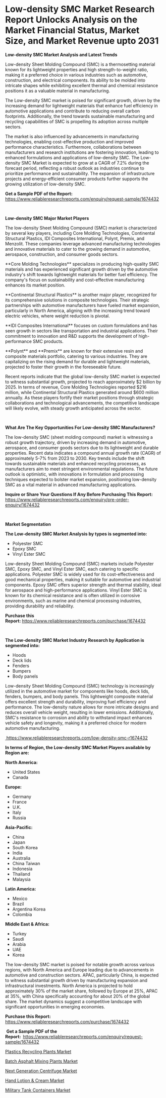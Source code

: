 <p><h1>Low-density SMC Market Research Report Unlocks Analysis on the Market Financial Status, Market Size, and Market Revenue upto 2031</h1></p><p><strong>Low-density SMC Market Analysis and Latest Trends</strong></p>
<p><p>Low-density Sheet Molding Compound (SMC) is a thermosetting material known for its lightweight properties and high strength-to-weight ratio, making it a preferred choice in various industries such as automotive, construction, and electrical components. Its ability to be molded into intricate shapes while exhibiting excellent thermal and chemical resistance positions it as a valuable material in manufacturing.</p><p>The Low-density SMC market is poised for significant growth, driven by the increasing demand for lightweight materials that enhance fuel efficiency in automotive applications and contribute to reducing overall carbon footprints. Additionally, the trend towards sustainable manufacturing and recycling capabilities of SMC is propelling its adoption across multiple sectors.</p><p>The market is also influenced by advancements in manufacturing technologies, enabling cost-effective production and improved performance characteristics. Furthermore, collaborations between manufacturers and research institutions are fostering innovation, leading to enhanced formulations and applications of low-density SMC. The Low-density SMC Market is expected to grow at a CAGR of 7.2% during the forecast period, reflecting a robust outlook as industries continue to prioritize performance and sustainability. The expansion of infrastructure projects and energy-efficient consumer products further supports the growing utilization of low-density SMC.</p></p>
<p><strong>Get a Sample PDF of the Report:&nbsp;</strong> <a href="https://www.reliableresearchreports.com/enquiry/request-sample/1674432?utm_campaign=83&utm_medium=2&utm_source=Github&utm_content=ia&utm_term=13102024&utm_id=low-density-smc">https://www.reliableresearchreports.com/enquiry/request-sample/1674432</a></p>
<p>&nbsp;</p>
<p><strong>Low-density SMC Major Market Players</strong></p>
<p><p>The low-density Sheet Molding Compound (SMC) market is characterized by several key players, including Core Molding Technologies, Continental Structural Plastics, IDI Composites International, Polynt, Premix, and Menzolit. These companies leverage advanced manufacturing technologies and innovative materials to cater to the growing demand in automotive, aerospace, construction, and consumer goods sectors.</p><p>**Core Molding Technologies** specializes in producing high-quality SMC materials and has experienced significant growth driven by the automotive industry's shift towards lightweight materials for better fuel efficiency. The company's focus on sustainability and cost-effective manufacturing enhances its market position. </p><p>**Continental Structural Plastics** is another major player, recognized for its comprehensive solutions in composite technologies. Their strategic partnerships with automotive manufacturers have fueled market expansion, particularly in North America, aligning with the increasing trend toward electric vehicles, where weight reduction is pivotal.</p><p>**IDI Composites International** focuses on custom formulations and has seen growth in sectors like transportation and industrial applications. Their commitment to innovation and R&D supports the development of high-performance SMC products.</p><p>**Polynt** and **Premix** are known for their extensive resin and composite materials portfolio, catering to various industries. They are capitalizing on the rising demand for durable and lightweight materials, projected to foster their growth in the foreseeable future.</p><p>Recent reports indicate that the global low-density SMC market is expected to witness substantial growth, projected to reach approximately $2 billion by 2025. In terms of revenue, Core Molding Technologies reported $216 million, while Continental Structural Plastics generated around $600 million annually. As these players fortify their market positions through strategic collaborations and technological advancements, the competitive landscape will likely evolve, with steady growth anticipated across the sector.</p></p>
<p>&nbsp;</p>
<p><strong>What Are The Key Opportunities For Low-density SMC Manufacturers?</strong></p>
<p><p>The low-density SMC (sheet molding compound) market is witnessing a robust growth trajectory, driven by increasing demand in automotive, aerospace, and consumer goods sectors due to its lightweight and durable properties. Recent data indicates a compound annual growth rate (CAGR) of approximately 5-7% from 2023 to 2030. Key trends include the shift towards sustainable materials and enhanced recycling processes, as manufacturers aim to meet stringent environmental regulations. The future outlook is optimistic, with innovations in formulation and processing techniques expected to bolster market expansion, positioning low-density SMC as a vital material in advanced manufacturing applications.</p></p>
<p><strong>Inquire or Share Your Questions If Any Before Purchasing This Report:</strong> <a href="https://www.reliableresearchreports.com/enquiry/pre-order-enquiry/1674432?utm_campaign=83&utm_medium=2&utm_source=Github&utm_content=ia&utm_term=13102024&utm_id=low-density-smc">https://www.reliableresearchreports.com/enquiry/pre-order-enquiry/1674432</a></p>
<p>&nbsp;</p>
<p><strong>Market Segmentation</strong></p>
<p><strong>The Low-density SMC Market Analysis by types is segmented into:</strong></p>
<p><ul><li>Polyester SMC</li><li>Epoxy SMC</li><li>Vinyl Ester SMC</li></ul></p>
<p><p>Low-density Sheet Molding Compound (SMC) markets include Polyester SMC, Epoxy SMC, and Vinyl Ester SMC, each catering to specific applications. Polyester SMC is widely used for its cost-effectiveness and good mechanical properties, making it suitable for automotive and industrial components. Epoxy SMC offers superior strength and thermal stability, ideal for aerospace and high-performance applications. Vinyl Ester SMC is known for its chemical resistance and is often utilized in corrosive environments, such as marine and chemical processing industries, providing durability and reliability.</p></p>
<p><strong>Purchase this Report:&nbsp;</strong><a href="https://www.reliableresearchreports.com/purchase/1674432?utm_campaign=83&utm_medium=2&utm_source=Github&utm_content=ia&utm_term=13102024&utm_id=low-density-smc">https://www.reliableresearchreports.com/purchase/1674432</a></p>
<p>&nbsp;</p>
<p><strong>The Low-density SMC Market Industry Research by Application is segmented into:</strong></p>
<p><ul><li>Hoods</li><li>Deck lids</li><li>Fenders</li><li>Bumpers</li><li>Body panels</li></ul></p>
<p><p>Low-density Sheet Molding Compound (SMC) technology is increasingly utilized in the automotive market for components like hoods, deck lids, fenders, bumpers, and body panels. This lightweight composite material offers excellent strength and durability, improving fuel efficiency and performance. The low-density nature allows for more intricate designs and reduces overall vehicle weight, resulting in lower emissions. Additionally, SMC's resistance to corrosion and ability to withstand impact enhances vehicle safety and longevity, making it a preferred choice for modern automotive manufacturing.</p></p>
<p><a href="https://www.reliableresearchreports.com/low-density-smc-r1674432?utm_campaign=83&utm_medium=2&utm_source=Github&utm_content=ia&utm_term=13102024&utm_id=low-density-smc">&nbsp;https://www.reliableresearchreports.com/low-density-smc-r1674432</a></p>
<p><strong>In terms of Region, the Low-density SMC Market Players available by Region are:</strong></p>
<p>
    <p> <strong> North America: </strong>
        <ul>
            <li>United States</li>
            <li>Canada</li>
        </ul>
        </p> 
    <p> <strong> Europe: </strong>
        <ul>
            <li>Germany</li>
            <li>France</li>
            <li>U.K.</li>
            <li>Italy</li>
            <li>Russia</li>
        </ul>
        </p> 
    <p> <strong> Asia-Pacific: </strong>
        <ul>
            <li>China</li>
            <li>Japan</li>
            <li>South Korea</li>
            <li>India</li>
            <li>Australia</li>
            <li>China Taiwan</li>
            <li>Indonesia</li>
            <li>Thailand</li>
            <li>Malaysia</li>
        </ul>
        </p> 
    <p> <strong> Latin America: </strong>
        <ul>
            <li>Mexico</li>
            <li>Brazil</li>
            <li>Argentina Korea</li>
            <li>Colombia</li>
        </ul>
        </p> 
    <p> <strong> Middle East & Africa: </strong>
        <ul>
            <li>Turkey</li>
            <li>Saudi</li>
            <li>Arabia</li>
            <li>UAE</li>
            <li>Korea</li>
        </ul>
    </p>
    </p>
<p><p>The low-density SMC market is poised for notable growth across various regions, with North America and Europe leading due to advancements in automotive and construction sectors. APAC, particularly China, is expected to witness substantial growth driven by manufacturing expansion and infrastructural investments. North America is projected to hold approximately 30% of the market share, followed by Europe at 25%, APAC at 35%, with China specifically accounting for about 20% of the global share. The market dynamics suggest a competitive landscape with significant opportunities in emerging economies.</p></p>
<p><strong>Purchase this Report: </strong><a href="https://www.reliableresearchreports.com/purchase/1674432?utm_campaign=83&utm_medium=2&utm_source=Github&utm_content=ia&utm_term=13102024&utm_id=low-density-smc">https://www.reliableresearchreports.com/purchase/1674432</a></p>
<p>&nbsp;<strong>Get a Sample PDF of the Report:&nbsp;&nbsp;</strong><a href="https://www.reliableresearchreports.com/enquiry/request-sample/1674432?utm_campaign=83&utm_medium=2&utm_source=Github&utm_content=ia&utm_term=13102024&utm_id=low-density-smc">https://www.reliableresearchreports.com/enquiry/request-sample/1674432</a></p>
<p><strong></strong></p>
<p><p><a href="https://github.com/leonidmsw5y/Market-Research-Report-List-1/blob/main/plastics-recycling-plants-market.md?utm_campaign=83&utm_medium=2&utm_source=Github&utm_content=ia&utm_term=13102024&utm_id=low-density-smc">Plastics Recycling Plants Market</a></p><p><a href="https://www.linkedin.com/pulse/future-ready-strategic-insights-global-batch-asphalt-mixing-bawee?utm_campaign=83&utm_medium=2&utm_source=Github&utm_content=ia&utm_term=13102024&utm_id=low-density-smc">Batch Asphalt Mixing Plants Market</a></p><p><a href="https://issuu.com/reportprime-2/docs/next-generation-centrifuge-market-s_10bef75fac0f94?utm_campaign=83&utm_medium=2&utm_source=Github&utm_content=ia&utm_term=13102024&utm_id=low-density-smc">Next Generation Centrifuge Market</a></p><p><a href="https://www.linkedin.com/pulse/hand-lotion-cream-market-global-insights-regional-y3dde?utm_campaign=83&utm_medium=2&utm_source=Github&utm_content=ia&utm_term=13102024&utm_id=low-density-smc">Hand Lotion & Cream Market</a></p><p><a href="https://issuu.com/reportprime-2/docs/military-tank-containers-market-siz_f64ce4a8b992e3?utm_campaign=83&utm_medium=2&utm_source=Github&utm_content=ia&utm_term=13102024&utm_id=low-density-smc">Military Tank Containers Market</a></p></p>